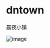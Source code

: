 # dntown
晨夜小镇  
  
![image](http://files.cnblogs.com/files/ctxsdhy/%E6%99%A8%E5%A4%9C%E5%B0%8F%E9%95%87-%E4%BA%8C%E7%BB%B4%E7%A0%81.gif)
